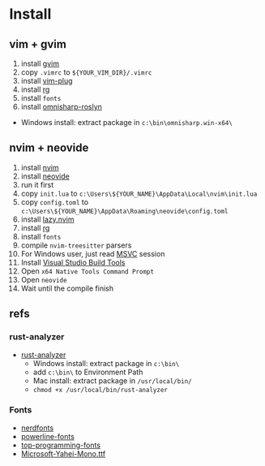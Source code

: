 # Install

## vim + gvim

1. install [gvim](https://www.vim.org/download.php)
1. copy `.vimrc` to `${YOUR_VIM_DIR}/.vimrc`
1. install [vim-plug](https://github.com/junegunn/vim-plug)
1. install [rg](https://github.com/BurntSushi/ripgrep)
1. install `fonts`
1. install [omnisharp-roslyn](https://github.com/OmniSharp/omnisharp-roslyn)
  - Windows install: extract package in `c:\bin\omnisharp.win-x64\`

## nvim + neovide

1. install [nvim](https://neovim.io/)
1. install [neovide](https://neovide.dev/)
  1. run it first
1. copy `init.lua` to `c:\Users\${YOUR_NAME}\AppData\Local\nvim\init.lua`
1. copy `config.toml` to `c:\Users\${YOUR_NAME}\AppData\Roaming\neovide\config.toml`
1. install [lazy.nvim](https://github.com/folke/lazy.nvim)
1. install [rg](https://github.com/BurntSushi/ripgrep)
1. install `fonts`
1. compile `nvim-treesitter` parsers
  1. For Windows user, just read [MSVC](https://github.com/nvim-treesitter/nvim-treesitter/wiki/Windows-support#msvc) session
  1. Install [Visual Studio Build Tools](https://visualstudio.microsoft.com/zh-hans/downloads/?q=build+tools+for+visual+studio)
  1. Open `x64 Native Tools Command Prompt`
  1. Open `neovide`
  1. Wait until the compile finish

## refs

### rust-analyzer

- [rust-analyzer](https://github.com/rust-lang/rust-analyzer/releases)
  - Windows install: extract package in `c:\bin\`
  - add `c:\bin\` to Environment Path
  - Mac install: extract package in `/usr/local/bin/`
  - `chmod +x /usr/local/bin/rust-analyzer`

### Fonts

- [nerdfonts](https://www.nerdfonts.com/)
- [powerline-fonts](https://github.com/powerline/fonts)
- [top-programming-fonts](https://github.com/hbin/top-programming-fonts)
- [Microsoft-Yahei-Mono.ttf](https://github.com/whorusq/sublime-text-3/blob/master/fonts/Microsoft-Yahei-Mono.ttf)
